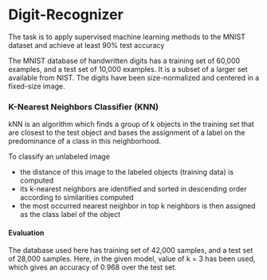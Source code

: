 # Digit-Recognizer
The task is to  apply supervised machine learning methods to the MNIST dataset and achieve at least 90% test accuracy
     
The MNIST database of handwritten digits has a training set of 60,000 examples, and a test set of 10,000 examples. It is a subset of a larger set available from NIST. The digits have been size-normalized and centered in a fixed-size image.

###  K-Nearest Neighbors Classifier (KNN)
kNN is an algorithm which finds a group of k objects in the training set that are closest to the test object and bases the assignment of a label on the predominance of a class in this neighborhood.

To classify an unlabeled image 
* the distance of this image to the labeled objects (training data) is computed
* its k-nearest neighbors are identified and sorted in descending order according to
similarities computed
* the most occurred nearest neighbor in top k neighbors is then assigned as the
class label of the object  
  
#### Evaluation
The database used here has training set of 42,000 samples, and a test set of 28,000 samples.
Here, in the given model, value of k = 3 has been used, which gives an accuracy of 0.968 over the test set.
